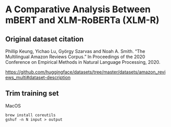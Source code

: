 # A Comparative Analysis Between mBERT and XLM-RoBERTa (XLM-R)
 

## Original dataset citation
Phillip Keung, Yichao Lu, György Szarvas and Noah A. Smith. “The Multilingual Amazon Reviews Corpus.” In Proceedings of the 2020 Conference on Empirical Methods in Natural Language Processing, 2020.

https://github.com/huggingface/datasets/tree/master/datasets/amazon_reviews_multi#dataset-description

## Trim training set
MacOS
```
brew install coreutils
gshuf -n N input > output

```
